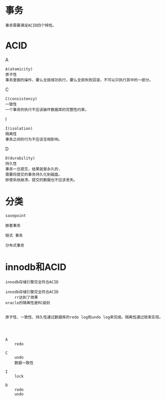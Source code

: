 


# 事务


	事务需要满足ACID四个特性。


# ACID


A

	A(atomicity) 
	原子性
	事务里面的操作，要么全部成功执行，要么全部失败回滚，不可以只执行其中的一部分。

C

	C(consistency) 
	一致性
	一个事务的执行不应该破坏数据库的完整性约束。

I	
	
	I(isolation) 
	隔离性
	事务之间的行为不应该互相影响。

D

	D(durability) 
	持久性
	事务一旦提交，结果就是永久的.
	需要将提交的事务持久化到磁盘。
	即使系统崩溃，提交的数据也不应该丢失。


# 分类


    
    savepoint
    
    嵌套事务
    
    链式 事务 
    
    分布式事务
                





# innodb和ACID


    innodb存储引擎完全符合ACID
    
    innodb存储引擎完全符合ACID
        rr达到了效果
    oracle的隔离性是RC级别


	原子性、一致性、持久性通过数据库的redo log和undo log来完成。隔离性通过锁来实现。

    
    
    
    A 
        redo
        
    C
        undo
        数据一致性
        
    I
        lock
        
    D
        redo
        undo
        

